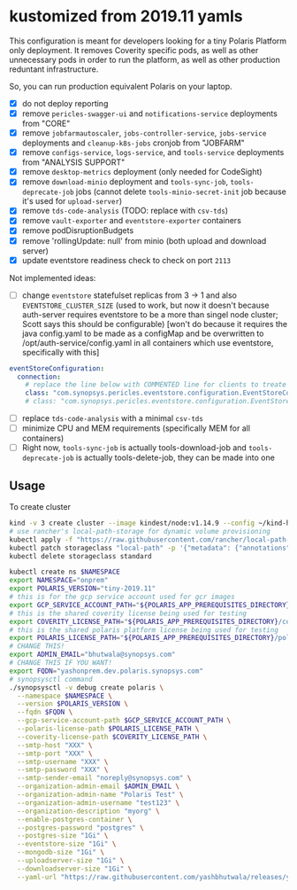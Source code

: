 # kustomized from 2019.11 yamls

This configuration is meant for developers looking for a tiny Polaris Platform only deployment.  It removes Coverity specific pods, as well as other unnecessary pods in order to run the platform, as well as other production reduntant infrastructure.

So, you can run production equivalent Polaris on your laptop.

- [x] do not deploy reporting
- [x] remove `pericles-swagger-ui` and `notifications-service` deployments from "CORE"
- [x] remove `jobfarmautoscaler`, `jobs-controller-service`, `jobs-service` deployments and `cleanup-k8s-jobs` cronjob from "JOBFARM"
- [x] remove `configs-service`, `logs-service`, and `tools-service` deployments from "ANALYSIS SUPPORT"
- [x] remove `desktop-metrics` deployment (only needed for CodeSight)
- [x] remove `download-minio` deployment and `tools-sync-job`, `tools-deprecate-job` jobs (cannot delete `tools-minio-secret-init` job because it's used for `upload-server`)
- [x] remove `tds-code-analysis` (TODO: replace with `csv-tds`)
- [x] remove `vault-exporter` and `eventstore-exporter` containers
- [x] remove podDisruptionBudgets
- [x] remove 'rollingUpdate: null' from minio (both upload and download server)
- [x] update eventstore readiness check to check on port `2113`

Not implemented ideas:

- [ ] change `eventstore` statefulset replicas from 3 -> 1 and also `EVENTSTORE_CLUSTER_SIZE` (used to work, but now it doesn't because auth-server requires eventstore to be a more than singel node cluster; Scott says this should be configurable) [won't do because it requires the java config.yaml to be made as a configMap and be overwritten to /opt/auth-service/config.yaml in all containers which use eventstore, specifically with this]

```yaml
eventStoreConfiguration:
  connection:
    # replace the line below with COMMENTED line for clients to treate Eventstore as a single node
    class: "com.synopsys.pericles.eventstore.configuration.EventStoreConfiguration$ClusterUsingDnsConnection"
    # class: "com.synopsys.pericles.eventstore.configuration.EventStoreConfiguration$SingleNodeConnection"
```

- [ ] replace `tds-code-analysis` with a minimal `csv-tds`
- [ ] minimize CPU and MEM requirements (specifically MEM for all containers)
- [ ] Right now, `tools-sync-job` is actually tools-download-job and `tools-deprecate-job` is actually tools-delete-job, they can be made into one

## Usage

To create cluster

```bash
kind -v 3 create cluster --image kindest/node:v1.14.9 --config ~/kind-hacks/kind-multi-worker-cluster.yml
# use rancher's local-path-storage for dynamic volume provisioning
kubectl apply -f "https://raw.githubusercontent.com/rancher/local-path-provisioner/v0.0.11/deploy/local-path-storage.yaml"
kubectl patch storageclass "local-path" -p '{"metadata": {"annotations":{"storageclass.kubernetes.io/is-default-class":"true"}}}'
kubectl delete storageclass standard
```

```bash
kubectl create ns $NAMESPACE
export NAMESPACE="onprem"
export POLARIS_VERSION="tiny-2019.11"
# this is for the gcp service account used for gcr images
export GCP_SERVICE_ACCOUNT_PATH="${POLARIS_APP_PREREQUISITES_DIRECTORY}/gcp-service-account-token-for-images.json"
# this is the shared coverity license being used for testing
export COVERITY_LICENSE_PATH="${POLARIS_APP_PREREQUISITES_DIRECTORY}/coverity-license.xml"
# this is the shared polaris platform license being used for testing
export POLARIS_LICENSE_PATH="${POLARIS_APP_PREREQUISITES_DIRECTORY}/polaris-platform-license.json"
# CHANGE THIS!
export ADMIN_EMAIL="bhutwala@synopsys.com"
# CHANGE THIS IF YOU WANT!
export FQDN="yashonprem.dev.polaris.synopsys.com"
# synopsysctl command
./synopsysctl -v debug create polaris \
  --namespace $NAMESPACE \
  --version $POLARIS_VERSION \
  --fqdn $FQDN \
  --gcp-service-account-path $GCP_SERVICE_ACCOUNT_PATH \
  --polaris-license-path $POLARIS_LICENSE_PATH \
  --coverity-license-path $COVERITY_LICENSE_PATH \
  --smtp-host "XXX" \
  --smtp-port "XXX" \
  --smtp-username "XXX" \
  --smtp-password "XXX" \
  --smtp-sender-email "noreply@synopsys.com" \
  --organization-admin-email $ADMIN_EMAIL \
  --organization-admin-name "Polaris Test" \
  --organization-admin-username "test123" \
  --organization-description "myorg" \
  --enable-postgres-container \
  --postgres-password "postgres" \
  --postgres-size "1Gi" \
  --eventstore-size "1Gi" \
  --mongodb-size "1Gi" \
  --uploadserver-size "1Gi" \
  --downloadserver-size "1Gi" \
  --yaml-url "https://raw.githubusercontent.com/yashbhutwala/releases/yb-custom"
```
